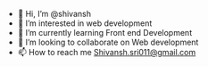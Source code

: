- 👋 Hi, I’m @shivansh
- 👀 I’m interested in web development
- 🌱 I’m currently learning Front end Development
- 💞️ I’m looking to collaborate on Web development
- 📫 How to reach me Shivansh.sri011@gmail.com

<!---
shivansh2511/shivansh2511 is a ✨ special ✨ repository because its `README.md` (this file) appears on your GitHub profile.
You can click the Preview link to take a look at your changes.
--->
